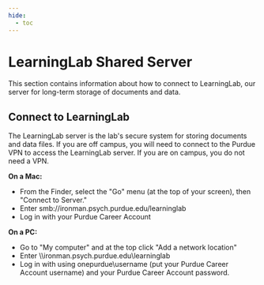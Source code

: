 ```yaml
---
hide:
  - toc
---
```


# LearningLab Shared Server

This section contains information about how to connect to LearningLab, our server for long-term storage of documents and data.

## Connect to LearningLab

The LearningLab server is the lab's secure system for storing documents and data files. If you are off campus, you will need to connect to the Purdue VPN to access the LearningLab server. If you are on campus, you do not need a VPN.

**On a Mac:**

* From the Finder, select the "Go" menu (at the top of your screen), then "Connect to Server."
* Enter smb://ironman.psych.purdue.edu/learninglab
* Log in with your Purdue Career Account

**On a PC:**

* Go to "My computer" and at the top click "Add a network location"
* Enter \\\\ironman.psych.purdue.edu\learninglab
* Log in with using onepurdue\username (put your Purdue Career Account username) and your Purdue Career Account password.
